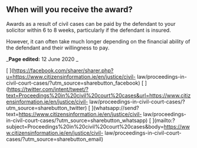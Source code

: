 ##  When will you receive the award?

Awards as a result of civil cases can be paid by the defendant to your
solicitor within 6 to 8 weeks, particularly if the defendant is insured.

However, it can often take much longer depending on the financial ability of
the defendant and their willingness to pay.

  

_**Page edited:** 12 June 2020 _

[
](https://facebook.com/sharer/sharer.php?u=https://www.citizensinformation.ie/en/justice/civil-
law/proceedings-in-civil-court-cases/?utm_source=sharebutton_facebook) [
](https://twitter.com/intent/tweet/?text=Proceedings%20in%20civil%20court%20cases&url=https://www.citizensinformation.ie/en/justice/civil-
law/proceedings-in-civil-court-cases/?utm_source=sharebutton_twitter) [
](whatsapp://send?text=https://www.citizensinformation.ie/en/justice/civil-
law/proceedings-in-civil-court-cases/?utm_source=sharebutton_whatsapp) [
](mailto:?subject=Proceedings%20in%20civil%20court%20cases&body=https://www.citizensinformation.ie/en/justice/civil-
law/proceedings-in-civil-court-cases/?utm_source=sharebutton_email) [
](javascript:void\(0\))
